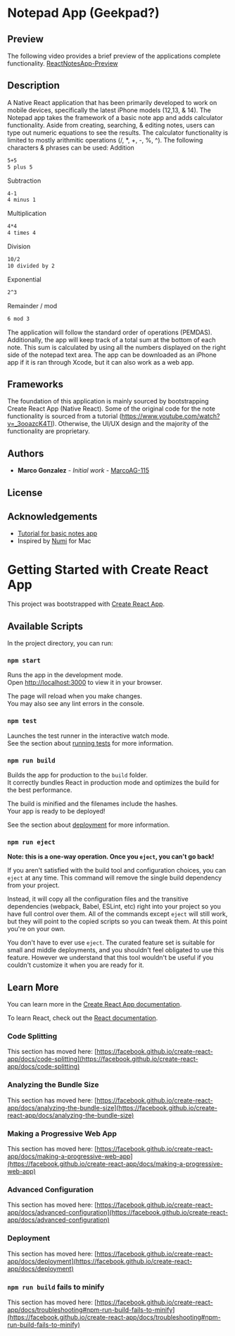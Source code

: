 # Notepad App (Geekpad?)

## Preview

The following video provides a brief preview of the applications complete functionality.
[ReactNotesApp-Preview](https://github.com/MarcoAG-115/ReactNotepadApp/assets/57389247/12b5cc9c-a175-466b-8ed2-c799bd22509d)



## Description

A Native React application that has been primarily developed to work on mobile devices, specifically the latest iPhone models (12,13, & 14). The Notepad app takes the framework of a basic note app and adds calculator functionality. Aside from creating, searching, & editing notes, users can type out numeric equations to see the results. The calculator functionality is limited to mostly arithmitic operations (/, *, +, -, %, ^).
The following characters & phrases can be used:
Addition
```bash
5+5
5 plus 5
```
Subtraction
```bash
4-1
4 minus 1
```
Multiplication
```bash
4*4
4 times 4
```
Division
```bash
10/2
10 divided by 2
```
Exponential
```bash
2^3
```
Remainder / mod
```bash
6 mod 3
```
 The application will follow the standard order of operations (PEMDAS). Additionally, the app will keep track of a total sum at the bottom of each note. This sum is calculated by using all the numbers displayed on the right side of the notepad text area. The app can be downloaded as an iPhone app if it is ran through Xcode, but it can also work as a web app.

## Frameworks

The foundation of this application is mainly sourced by bootstrapping Create React App (Native React). Some of the original code for the note functionality is sourced from a tutorial (https://www.youtube.com/watch?v=_3ooazcK4TI). Otherwise, the UI/UX design and the majority of the functionality are proprietary.

## Authors
* **Marco Gonzalez** - *Initial work* - [MarcoAG-115](https://github.com/MarcoAG-115)

## License

## Acknowledgements
* [Tutorial for basic notes app](https://www.youtube.com/watch?v=_3ooazcK4TI)
* Inspired by [Numi](https://numi.app/) for Mac


# Getting Started with Create React App

This project was bootstrapped with [Create React App](https://github.com/facebook/create-react-app).

## Available Scripts

In the project directory, you can run:

### `npm start`

Runs the app in the development mode.\
Open [http://localhost:3000](http://localhost:3000) to view it in your browser.

The page will reload when you make changes.\
You may also see any lint errors in the console.

### `npm test`

Launches the test runner in the interactive watch mode.\
See the section about [running tests](https://facebook.github.io/create-react-app/docs/running-tests) for more information.

### `npm run build`

Builds the app for production to the `build` folder.\
It correctly bundles React in production mode and optimizes the build for the best performance.

The build is minified and the filenames include the hashes.\
Your app is ready to be deployed!

See the section about [deployment](https://facebook.github.io/create-react-app/docs/deployment) for more information.

### `npm run eject`

**Note: this is a one-way operation. Once you `eject`, you can't go back!**

If you aren't satisfied with the build tool and configuration choices, you can `eject` at any time. This command will remove the single build dependency from your project.

Instead, it will copy all the configuration files and the transitive dependencies (webpack, Babel, ESLint, etc) right into your project so you have full control over them. All of the commands except `eject` will still work, but they will point to the copied scripts so you can tweak them. At this point you're on your own.

You don't have to ever use `eject`. The curated feature set is suitable for small and middle deployments, and you shouldn't feel obligated to use this feature. However we understand that this tool wouldn't be useful if you couldn't customize it when you are ready for it.

## Learn More

You can learn more in the [Create React App documentation](https://facebook.github.io/create-react-app/docs/getting-started).

To learn React, check out the [React documentation](https://reactjs.org/).

### Code Splitting

This section has moved here: [https://facebook.github.io/create-react-app/docs/code-splitting](https://facebook.github.io/create-react-app/docs/code-splitting)

### Analyzing the Bundle Size

This section has moved here: [https://facebook.github.io/create-react-app/docs/analyzing-the-bundle-size](https://facebook.github.io/create-react-app/docs/analyzing-the-bundle-size)

### Making a Progressive Web App

This section has moved here: [https://facebook.github.io/create-react-app/docs/making-a-progressive-web-app](https://facebook.github.io/create-react-app/docs/making-a-progressive-web-app)

### Advanced Configuration

This section has moved here: [https://facebook.github.io/create-react-app/docs/advanced-configuration](https://facebook.github.io/create-react-app/docs/advanced-configuration)

### Deployment

This section has moved here: [https://facebook.github.io/create-react-app/docs/deployment](https://facebook.github.io/create-react-app/docs/deployment)

### `npm run build` fails to minify

This section has moved here: [https://facebook.github.io/create-react-app/docs/troubleshooting#npm-run-build-fails-to-minify](https://facebook.github.io/create-react-app/docs/troubleshooting#npm-run-build-fails-to-minify)

